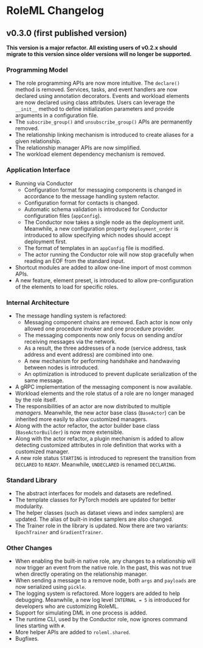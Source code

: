 # RoleML Changelog

## v0.3.0 (first published version)

**This version is a major refactor. All existing users of v0.2.x should migrate to this version since older versions will no longer be supported.**

### Programming Model

* The role programming APIs are now more intuitive. The `declare()` method is removed. Services, tasks, and event handlers are now declared using annotation decorators. Events and workload elements are now declared using class attributes. Users can leverage the `__init__` method to define initialization parameters and provide arguments in a configuration file.
* The `subscribe_group()` and `unsubscribe_group()` APIs are permanently removed.
* The relationship linking mechanism is introduced to create aliases for a given relationship.
* The relationship manager APIs are now simplified.
* The workload element dependency mechanism is removed.

### Application Interface

* Running via Conductor
    * Configuration format for messaging components is changed in accordance to the message handling system refactor.
    * Configuration format for contacts is changed.
    * Automatic schema validation is introduced for Conductor configuration files (`appConfig`).
    * The Conductor now takes a single node as the deployment unit. Meanwhile, a new configuration property `deployment_order` is introduced to allow specifying which nodes should accept deployment first.
    * The format of templates in an `appConfig` file is modified.
    * The actor running the Conductor role will now stop gracefully when reading an EOF from the standard input.
* Shortcut modules are added to allow one-line import of most common APIs.
* A new feature, element preset, is introduced to allow pre-configuration of the elements to load for specific roles.

### Internal Architecture

* The message handling system is refactored:
    * Messaging component chains are removed. Each actor is now only allowed one procedure invoker and one procedure provider.
    * The messaging components now only focus on sending and/or receiving messages via the network.
    * As a result, the three addresses of a node (service address, task address and event address) are combined into one.
    * A new mechanism for performing handshake and handwaving between nodes is introduced.
    * An optimization is introduced to prevent duplicate serialization of the same message.
* A gRPC implementation of the messaging component is now available.
* Workload elements and the role status of a role are no longer managed by the role itself.
* The responsibilities of an actor are now distributed to multiple _managers_. Meanwhile, the new actor base class (`BaseActor`) can be inherited more easily to allow customized managers.
* Along with the actor refactor, the actor builder base class (`BaseActorBuilder`) is now more extensible.
* Along with the actor refactor, a plugin mechanism is added to allow detecting customized attributes in role definition that works with a customized manager.
* A new role status `STARTING` is introduced to represent the transition from `DECLARED` to `READY`. Meanwhile, `UNDECLARED` is renamed `DECLARING`.

### Standard Library

* The abstract interfaces for models and datasets are redefined.
* The template classes for PyTorch models are updated for better modularity.
* The helper classes (such as dataset views and index samplers) are updated. The alias of built-in index samplers are also changed.
* The Trainer role in the library is updated. Now there are two variants: `EpochTrainer` and `GradientTrainer`.

### Other Changes

* When enabling the built-in native role, any changes to a relationship will now trigger an event from the native role. In the past, this was not true when directly operating on the relationship manager.
* When sending a message to a remove node, both `args` and `payloads` are now serialized using `pickle`.
* The logging system is refactored. More loggers are added to help debugging. Meanwhile, a new log level `INTERNAL = 5` is introduced for developers who are customizing RoleML.
* Support for simulating DML in one process is added.
* The runtime CLI, used by the Conductor role, now ignores command lines starting with `#`.
* More helper APIs are added to `roleml.shared`.
* Bugfixes.

